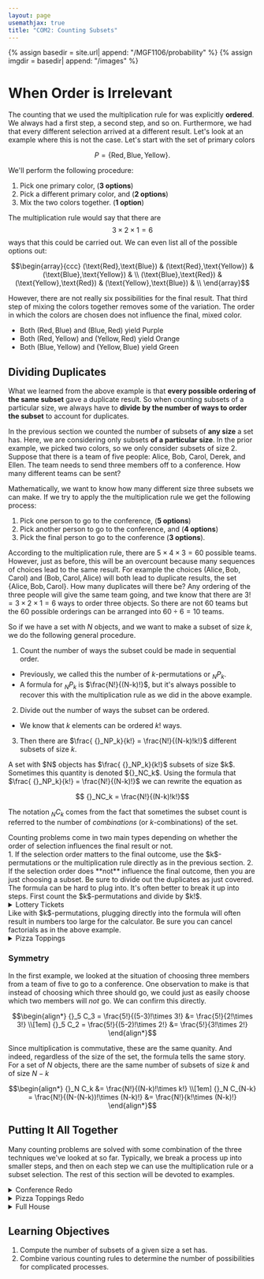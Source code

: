 ```yaml
---
layout: page
usemathjax: true
title: "COM2: Counting Subsets"
---
```


{% assign basedir = site.url| append: "/MGF1106/probability" %}
{% assign imgdir = basedir| append: "/images" %}

# When Order is Irrelevant
The counting that we used the multiplication rule for was explicitly **ordered**.  We always had a first step, a second step, and so on.  Furthermore, we had that every different selection arrived at a different result.  Let's look at an example where this is not the case.  Let's start with the set of primary colors

$$P =\lbrace \text{Red}, \text{Blue}, \text{Yellow} \rbrace. $$

We'll perform the following procedure:
1. Pick one primary color,  (**3 options**)
2. Pick a different primary color, and (**2 options**)
3. Mix the two colors together.  (**1 option**)

The multiplication rule would say that there are $$3\times 2\times 1 = 6$$ ways that
this could be carried out.  We can even list all of the possible options out:

$$\begin{array}{ccc}
(\text{Red},\text{Blue}) & (\text{Red},\text{Yellow}) & (\text{Blue},\text{Yellow}) & \\
(\text{Blue},\text{Red}) & (\text{Yellow},\text{Red}) & (\text{Yellow},\text{Blue}) & \\
\end{array}$$

However, there are not really six possibilities for the final result.  That third step of mixing the colors together removes some of the variation.  The order in which the colors are chosen does not influence the final, mixed color.
* Both $(\text{Red},\text{Blue})$ and $(\text{Blue},\text{Red})$ yield Purple
* Both $(\text{Red},\text{Yellow})$ and $(\text{Yellow},\text{Red})$ yield Orange
* Both $(\text{Blue},\text{Yellow})$ and $(\text{Yellow},\text{Blue})$ yield Green

## Dividing Duplicates
What we learned from the above example is that **every possible ordering of the same subset** gave a duplicate result.  So when counting subsets of a particular size, we always have to **divide by the number of ways to order the subset** to account for duplicates.

<div class="warning">
In the previous section we counted the number of subsets of <strong>any size</strong> a set has.  Here, we are considering only subsets <strong>of a particular size</strong>.  In the prior example, we picked two colors, so we only consider subsets of size 2.
</div>

<div class="example" markdown="1">
Suppose that there is a team of five people: Alice, Bob, Carol, Derek, and Ellen.  The team needs to send three members off to a conference.  How many different teams can be sent?

Mathematically, we want to know how many different size three subsets we can make.  If we try to apply the the multiplication rule we get the following process:
1. Pick one person to go to the conference, (**5 options**)
2. Pick another person to go to the conference, and (**4 options**)
3. Pick the final person to go to the conference (**3 options**).

According to the multiplication rule, there are $5\times 4\times 3 = 60$ possible teams.  However, just as before, this will be an overcount because many sequences of choices lead to the same result.  For example the choices
$(\text{Alice}, \text{Bob}, \text{Carol})$ and $(\text{Bob}, \text{Carol}, \text{Alice})$ will both lead to duplicate results, the set $\lbrace \text{Alice}, \text{Bob}, \text{Carol}\rbrace$.  How many duplicates will there be?  Any ordering of the three people will give the same team going, and twe know that there are $3!= 3\times 2\times 1 = 6$ ways to order three objects.  So there are not $60$ teams but the $60$ possible orderings can be arranged into $60\div 6 = 10$ teams.
</div>

So if we have a set with $N$ objects, and we want to make a subset of size $k$, we do the following general procedure.
1. Count the number of ways the subset could be made in sequential order.
  * Previously, we called this the number of $k$-permutations or ${}_NP_k$.
  * A formula for ${}_NP_k$ is $\frac{N!}{(N-k)!}$, but it's always possible to recover this with the multiplication rule as we did in the above example.
2. Divide out the number of ways the subset can be ordered.
  * We know that $k$ elements can be ordered $k!$ ways.
3. Then there are $\frac{ {}_NP_k}{k!} = \frac{N!}{(N-k)!k!}$ different subsets of size $k$. 

<div class="theorem" text="Counting Subsets">
A set with $N$ objects has $\frac{ {}_NP_k}{k!}$ subsets of size $k$.  Sometimes this quantity is denoted ${}_NC_k$. Using the formula that $\frac{ {}_NP_k}{k!} = \frac{N!}{(N-k)!}$ we can rewrite the equation as

$$ {}_NC_k = \frac{N!}{(N-k)!k!}$$
</div>

The notation ${}_NC_k$ comes from the fact that sometimes the subset count is referred to the number of *combinations* (or $k$-combinations) of the set.

<div class="warning">
Counting problems come in two main types depending on whether the order of selection influences the final result or not.
<div markdown=1>
1. If the selection order matters to the final outcome, use the $k$-permutations or the multiplication rule directly as in the previous section.
2. If the selection order does **not** influence the final outcome, then you are just choosing a subset.  Be sure to divide out the duplicates as just covered.
</div>
</div>

<div class="note">
	The formula can be hard to plug into. It's often better to break it up into steps.  First count the $k$-permutations and divide by $k!$.
</div>

<details class="example">
<summary>Lottery Tickets</summary>
Most lotteries have players guess which numbered balls will be chosen.  The choice is not an ordered choice.  Even though the balls are chosen one at a time, a ticket will win if it matches the numbers chosen.  It is not necessary to also indicate the order of selection.  Suppose a lottery has balls numbered 1 through 69, as the current Powerball Lottery has.  Of those 69 balls, five will be chosen as the winning numbers.  How many different lottery tickets can there be?

We should recognize that filling out a lottery ticket is the same as choosing a subset of size 5 from the set of 69 balls.  The formula says that we can find the number of subsets as

$$\begin{align*}
{}_{N} C_k & = \frac{N!}{(N-k)!k!} \\
{}_{69} C_5 & = \frac{69!}{(69-5)!5!} = \frac{69!}{64!\times 5!} \\[1em]
&= \frac{69\times68\times67\times66\times65\times 64!}{64!\times 5!} \\[1em]
&= \frac{69\times68\times67\times66\times65}{5!} \\[1em]
&= 11238513
\end{align*}$$

</details>
<div class="warning">
Like with $k$-permutations, plugging directly into the formula will often result in numbers too large for the calculator.  Be sure you can cancel factorials as in the above example.
</div>

<details class="example" markdown="1">
<summary>Pizza Toppings</summary>
A pizza parlour advertises that they have 12 toppings.  They are running a weekly special where a pizza with three different toppings can be bought at a discounted price.  How many different possible pizzas can be ordered that qualify for the special?

Choosing three different toppings means choosing a subset of the set of toppings.  The final pizza does not change depending on the order in which the three toppings are chosen.

</details>

### Symmetry
In the first example, we looked at the situation of choosing three members from a team of five to go to a conference.  One observation to make is that instead of choosing which three should go, we could just as easily choose which two members will *not* go.  We can confirm this directly.

$$\begin{align*}
{}_5 C_3 = \frac{5!}{(5-3)!\times 3!} &= \frac{5!}{2!\times 3!} \\[1em]
{}_5 C_2 = \frac{5!}{(5-2)!\times 2!} &= \frac{5!}{3!\times 2!}
\end{align*}$$

Since multiplication is commutative, these are the same quanity.  And indeed, regardless of the size of the set, the formula tells the same story.  For a set of $N$ objects, there are the same number of subsets of size $k$ and of size $N-k$

$$\begin{align*}
{}_N C_k &= \frac{N!}{(N-k)!\times k!} \\[1em]
{}_N C_{N-k} = \frac{N!}{(N-(N-k))!\times (N-k)!} &= \frac{N!}{k!\times (N-k)!}
\end{align*}$$

## Putting It All Together
Many counting problems are solved with some combination of the three techniques we've looked at so far.  Typically, we break a process up into smaller steps, and then on each step we can use the multiplication rule or a subset selection.  The rest of this section will be devoted to examples.

<details class="example" markdown="1">
<summary>Conference Redo</summary>
Suppose that the team of five people is once again sending three people to a conference.  But now, rather than just sending three people, they will send three people and designate one of them to be a leader.  This situation is not exactly a subset question.  The same set of three can be chosen with a different leader designated.  But it also is not a purely sequential process because the two people who are not the team leader can be chosen in any order without changing the result.  This indictates that we should break the process up into two steps.

1. Choose a group leader, (**5 options**) and
   * Step 1 has 5 options any member can be the leader.
2. Choose two other members to go along (**6 options**).
   * Step 2 is asking us to pick a subset of two from the remaining members.  There are $\frac{4!}{2!2!} = 6$ ways to do so.

So in total, the multiplication rule gives us $5\times6 = 30$ ways to choose the team.

The means of devising a multi-step process is by no means unique.  Instead, we could have decided the way to proceed is to

1. Choose three members to go to the conference, and (**10 options** from previous example)
2. Designate one member to be the leader (**3 options**).

This Gives $10\times 3 = 30$ possibilities just as before.
</details>

<details class="example" markdown="1">
<summary>Pizza Toppings Redo</summary>
Our pizza parlour from before is offering a new special.  Of their 12 toppings, 5 are meats and 7 are vegetables.  Their new weekly special allows the customer to build their own supreme pizza by choosing two different meats and three different vegetables.  How many such pizzas can be built?

This is a two step process:
1. Choose 2 of the 5 meats, and (**10 options**)
  * There are ${}_5 C_2 = \frac{5!}{3!2!} = 10$ ways to do this.
2. Choose 3 of the 7 vegetables (**35 options**)
  * There are ${}_7 C_3 = \frac{7!}{4!3!} = 35$ ways to do this.
  
So in total there are $10\times 35 = 350$ different pizzas that can be made.
</details>

<details class="example" markdown="1">
<summary>Full House</summary>
A standard deck has 13 types of cards (1-10, Jack, Queen, King, Ace) appearing in four suits (clubs, spades, hearts, and diamonds).  In most versions of the card game Poker, a *full house* is when a five-card hand has three of one type of cards and two of another type.  For example having three 2's and two Aces would be a full house.  How many different full houses can we make?  We devise the following scheme to construct a full house.

1. Choose a card type for the "three of a kind" part, (**13 options**)
  * We already noted that there are 13 types of cards, and any type can be our three of a kind.
2. Choose three of the four suits for the "three of a kind" to be, (**4 options**)
  * Choosing three of the four suits is the same as choosing the suit to leave out, so there are 4 choices.  
  * It's fine to say ${}_4 C_3 = \frac{4!}{1!3!}=4$ as well.
3. Choose a card type for the "two of a kind" part, and (**12 options**)
  * We need to choose a type other than what we chose for the three of a kind part.
4. Choose two of the four suits for the "two of a kind" (**6 options**).
  * Choosing two of four is ${}_4 C_2 = \frac{4!}{2!2!} = 6$.
  
Finally, the multiplication rules gives $13\times 4\times 12\times 6 = 3744$
different possible full houses.
</details>

## Learning Objectives
1. Compute the number of subsets of a given size a set has.
2. Combine various counting rules to determine the number of possibilities for complicated processes.
